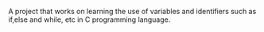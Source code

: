 A project that works on learning the use of variables and identifiers such as if,else and while, etc in C programming language.
